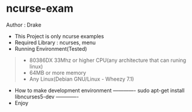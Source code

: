 ncurse-exam
===========
Author : Drake


* This Project is only ncurse examples
* Required Library : ncurses, menu
* Running Environment(Tested)
>* 80386DX 33Mhz or higher CPU(any architecture that can runing linux)
>* 64MB or more memory
>* Any Linux(Debian GNU/Linux - Wheezy 7.1)
* How to make development environment
————-
sudo apt-get install libncurses5-dev
————-
* Enjoy

